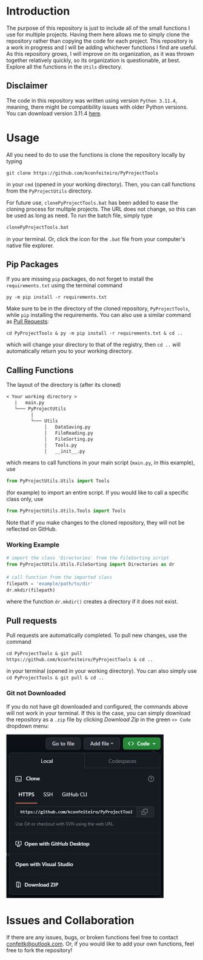 # Introduction

The purpose of this repository is just to include all of the small functions I use for multiple projects. Having them here allows me to simply clone the repository rather than copying the code for each project. This repository is a work in progress and I will be adding whichever functions I find are useful. As this repository grows, I will improve on its organization, as it was thrown together relatively quickly, so its organization is questionable, at best. Explore all the functions in the `Utils` directory.

## Disclaimer
The code in this repository was written using version `Python 3.11.4`, meaning, there might be compatibility issues with older Python versions. You can download version 3.11.4 [here](https://www.python.org/downloads/windows/).

# Usage

All you need to do to use the functions is clone the repository locally by typing

```
git clone https://github.com/kconfeiteiro/PyProjectTools
```
in your `cmd` (opened in your working directory). Then, you can call functions from the `PyProjectUtils` directory.

For future use, `clonePyProjectTools.bat` has been added to ease the cloning process for multiple projects. The URL does not change, so this can be used as long as need. To run the batch file, simply type

```cmd
clonePyProjectTools.bat
```
in your terminal. Or, click the icon for the `.bat` file from your computer's native file explorer.


## Pip Packages

 If you are missing `pip` packages, do not forget to install the `requirements.txt` using the terminal command

```
py -m pip install -r requirements.txt
```

Make sure to be in the directory of the cloned repository, `PyProjectTools`, while `pip` installing the requirements. You can also use a similar command as [Pull Requests](https://github.com/kconfeiteiro/PyProjectTools#pull-requests):

```
cd PyProjectTools & py -m pip install -r requirements.txt & cd ..
```

which will change your directory to that of the registry, then `cd ..` will automatically return you to your working directory.

## Calling Functions

The layout of the directory is (after its cloned)

```
< Your working directory >
   |   main.py
   └─── PyProjectUtils
         |
         └─── Utils
              │   DataSaving.py
              │   FileReading.py
              │   FileSorting.py
              │   Tools.py
              │   __init__.py
```

which means to call functions in your main script (`main.py`, in this example), use

```py
from PyProjectUtils.Utils import Tools
```

(for example) to import an entire script. If you would like to call a specific class only, use

```py
from PyProjectUtils.Utils.Tools import Tools
```

Note that if you make changes to the cloned repository, they will not be reflected on GitHub.

### Working Example

```py
# import the class 'Directories' from the FileSorting script
from PyProjectUtils.Utils.FileSorting import Directories as dr

# call function from the imported class
filepath = 'example/path/to/dir'
dr.mkdir(filepath)
```

where the function `dr.mkdir()` creates a directory if it does not exist.

## Pull requests

Pull requests are automatically completed. To pull new changes, use the command

```
cd PyProjectTools & git pull https://github.com/kconfeiteiro/PyProjectTools & cd ..
```

in your terminal (opened in your working directory). You can also simply use `cd PyProjectTools & git pull & cd ..`

### Git not Downloaded

If you do not have git downloaded and configured, the commands above will not work in your terminal. If this is the case, you can simply download the repository as a `.zip` file by clicking *Download Zip* in the green `<> Code` dropdown menu:

![1689627172676](allMDcontent\image/README/1689627172676.png)

# Issues and Collaboration

If there are any issues, bugs, or broken functions feel free to contact confeitk@outlook.com. Or, if you would like to add your own functions, feel free to fork the repository!
